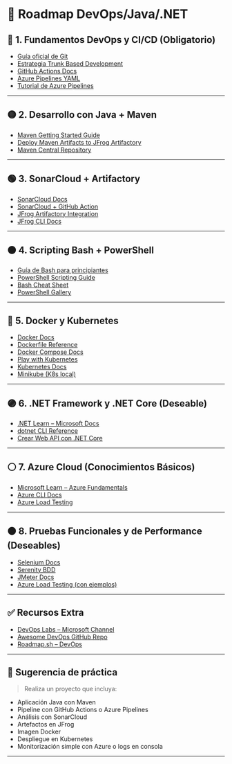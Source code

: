 # 📘 Roadmap DevOps/Java/.NET 


## 🔵 1. Fundamentos DevOps y CI/CD (Obligatorio)

- [Guía oficial de Git](https://git-scm.com/book/es/v2)
- [Estrategia Trunk Based Development](https://trunkbaseddevelopment.com/)
- [GitHub Actions Docs](https://docs.github.com/actions)
- [Azure Pipelines YAML](https://learn.microsoft.com/en-us/azure/devops/pipelines/yaml-schema)
- [Tutorial de Azure Pipelines](https://learn.microsoft.com/en-us/azure/devops/pipelines/get-started-yaml)

---

## 🟡 2. Desarrollo con Java + Maven

- [Maven Getting Started Guide](https://maven.apache.org/guides/getting-started/index.html)
- [Deploy Maven Artifacts to JFrog Artifactory](https://jfrog.com/help/r/jfrog-artifactory-documentation/maven-artifact-resolution)
- [Maven Central Repository](https://search.maven.org/)

---

## 🟢 3. SonarCloud + Artifactory

- [SonarCloud Docs](https://docs.sonarsource.com/sonarcloud/)
- [SonarCloud + GitHub Action](https://github.com/marketplace/actions/sonarcloud-scan)
- [JFrog Artifactory Integration](https://jfrog.com/integration/)
- [JFrog CLI Docs](https://jfrog.com/help/r/jfrog-cli-documentation)

---

## 🟠 4. Scripting Bash + PowerShell

- [Guía de Bash para principiantes](https://ryanstutorials.net/bash-scripting-tutorial/)
- [PowerShell Scripting Guide](https://learn.microsoft.com/en-us/powershell/scripting/learn/ps101/00-introduction?view=powershell-7.2)
- [Bash Cheat Sheet](https://devhints.io/bash)
- [PowerShell Gallery](https://www.powershellgallery.com/)

---

## 🔴 5. Docker y Kubernetes

- [Docker Docs](https://docs.docker.com/get-started/)
- [Dockerfile Reference](https://docs.docker.com/engine/reference/builder/)
- [Docker Compose Docs](https://docs.docker.com/compose/)
- [Play with Kubernetes](https://labs.play-with-k8s.com/)
- [Kubernetes Docs](https://kubernetes.io/docs/home/)
- [Minikube (K8s local)](https://minikube.sigs.k8s.io/docs/start/)

---

## 🟣 6. .NET Framework y .NET Core (Deseable)

- [.NET Learn – Microsoft Docs](https://learn.microsoft.com/en-us/dotnet/)
- [dotnet CLI Reference](https://learn.microsoft.com/en-us/dotnet/core/tools/)
- [Crear Web API con .NET Core](https://learn.microsoft.com/en-us/aspnet/core/tutorials/first-web-api)

---

## ⚪ 7. Azure Cloud (Conocimientos Básicos)

- [Microsoft Learn – Azure Fundamentals](https://learn.microsoft.com/en-us/training/paths/azure-fundamentals/)
- [Azure CLI Docs](https://learn.microsoft.com/en-us/cli/azure/)
- [Azure Load Testing](https://learn.microsoft.com/en-us/azure/load-testing/)

---

## 🟤 8. Pruebas Funcionales y de Performance (Deseables)

- [Selenium Docs](https://www.selenium.dev/documentation/)
- [Serenity BDD](https://serenity-bdd.github.io/theserenitybook/latest/)
- [JMeter Docs](https://jmeter.apache.org/usermanual/index.html)
- [Azure Load Testing (con ejemplos)](https://learn.microsoft.com/en-us/azure/load-testing/tutorial-ci-cd-github-actions)

---

## ✅ Recursos Extra

- [DevOps Labs – Microsoft Channel](https://www.youtube.com/playlist?list=PLLasX02E8BPCf9T07Xz4gkG_s6jR3DBsE)
- [Awesome DevOps GitHub Repo](https://github.com/awesome-devops/awesome-devops)
- [Roadmap.sh – DevOps](https://roadmap.sh/devops)

---

## 📌 Sugerencia de práctica

> Realiza un proyecto que incluya:
- Aplicación Java con Maven
- Pipeline con GitHub Actions o Azure Pipelines
- Análisis con SonarCloud
- Artefactos en JFrog
- Imagen Docker
- Despliegue en Kubernetes
- Monitorización simple con Azure o logs en consola

---
